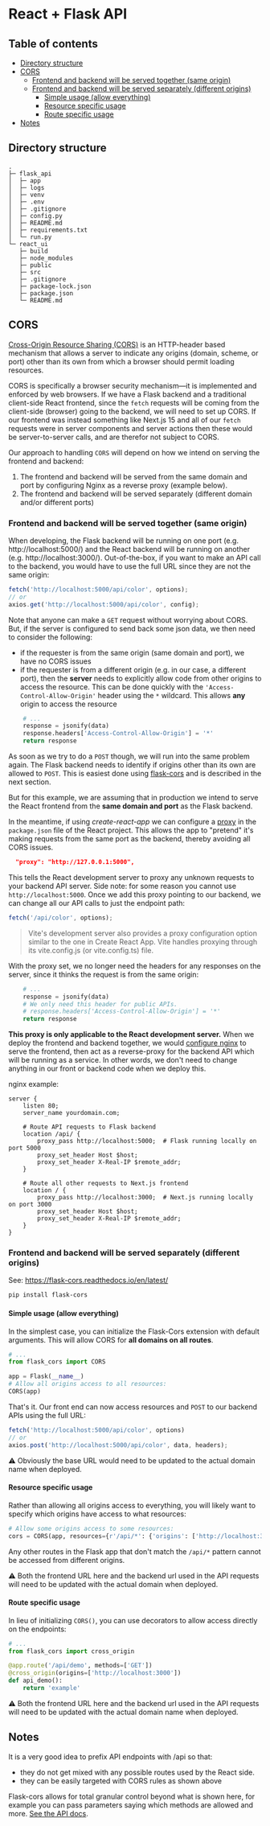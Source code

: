 # React + Flask API 

## Table of contents

<!-- toc -->

- [Directory structure](#directory-structure)
- [CORS](#cors)
  * [Frontend and backend will be served together (same origin)](#frontend-and-backend-will-be-served-together-same-origin)
  * [Frontend and backend will be served separately (different origins)](#frontend-and-backend-will-be-served-separately-different-origins)
    + [Simple usage (allow everything)](#simple-usage-allow-everything)
    + [Resource specific usage](#resource-specific-usage)
    + [Route specific usage](#route-specific-usage)
- [Notes](#notes)

<!-- tocstop -->

## Directory structure

```text
.
├─ flask_api
│  ├─ app
│  ├─ logs
│  ├─ venv
│  ├─ .env
│  ├─ .gitignore
│  ├─ config.py
│  ├─ README.md
│  ├─ requirements.txt
│  └─ run.py
└─ react_ui
   ├─ build
   ├─ node_modules
   ├─ public
   ├─ src
   ├─ .gitignore
   ├─ package-lock.json
   ├─ package.json
   └─ README.md
```

## CORS 

[Cross-Origin Resource Sharing (CORS)](https://developer.mozilla.org/en-US/docs/Web/HTTP/Guides/CORS) is an HTTP-header based mechanism that allows a server to indicate any origins (domain, scheme, or port) other than its own from which a browser should permit loading resources. 

CORS is specifically a browser security mechanism—it is implemented and enforced by web browsers. If we have a Flask backend and a traditional client-side React frontend, since the `fetch` requests will be coming from the client-side (browser) going to the backend, we will need to set up CORS. If our frontend was instead something like Next.js 15 and all of our `fetch` requests were in server components and server actions then these would be server-to-server calls, and are therefor not subject to CORS.

Our approach to handling `CORS` will depend on how we intend on serving the frontend and backend:

1. The frontend and backend will be served from the same domain and port by configuring Nginx as a reverse proxy (example below).
2. The frontend and backend will be served separately (different domain and/or different ports)

### Frontend and backend will be served together (same origin)

When developing, the Flask backend will be running on one port (e.g. http://localhost:5000/) and the React backend will be running on another (e.g. http://localhost:3000/). Out-of-the-box, if you want to make an API call to the backend, you would have to use the full URL since they are not the same origin:

```javascript
fetch('http://localhost:5000/api/color', options);
// or 
axios.get('http://localhost:5000/api/color', config);
```

Note that anyone can make a `GET` request without worrying about CORS. But, if the server is configured to send back some json data, we then need to consider the following:

- if the requester is from the same origin (same domain and port), we have no CORS issues 
- if the requester is from a different origin (e.g. in our case, a different port), then the **server** needs to explicitly allow code from other origins to access the resource. This can be done quickly with the `'Access-Control-Allow-Origin'` header using the `*` wildcard. This allows **any** origin to access the resource

```Python
    # ...
    response = jsonify(data)
    response.headers['Access-Control-Allow-Origin'] = '*'
    return response
```

As soon as we try to do a `POST` though, we will run into the same problem again. The Flask backend needs to identify if origins other than its own are allowed to `POST`. This is easiest done using [flask-cors](https://flask-cors.readthedocs.io/en/latest/) and is described in the next section.

But for this example, we are assuming that in production we intend to serve the React frontend from the **same domain and port** as the Flask backend.

In the meantime, if using *create-react-app* we can configure a [proxy](https://create-react-app.dev/docs/proxying-api-requests-in-development/) in the `package.json` file of the React project. This allows the app to "pretend" it's making requests from the same port as the backend, thereby avoiding all CORS issues.

```json
  "proxy": "http://127.0.0.1:5000",
```

This tells the React development server to proxy any unknown requests to your backend API server. Side note: for some reason you cannot use `http://localhost:5000`. Once we add this proxy pointing to our backend, we can change all our API calls to just the endpoint path:

```javascript
fetch('/api/color', options);
```

> Vite's development server also provides a proxy configuration option similar to the one in Create React App. Vite handles proxying through its vite.config.js (or vite.config.ts) file.

With the proxy set, we no longer need the headers for any responses on the server, since it thinks the request is from the same origin:

```Python
    # ...
    response = jsonify(data)
    # We only need this header for public APIs.
    # response.headers['Access-Control-Allow-Origin'] = '*'
    return response
```

**This proxy is only applicable to the React development server.** When we deploy the frontend and backend together, we would [configure nginx](https://blog.miguelgrinberg.com/post/how-to-deploy-a-react--flask-project) to serve the frontend, then act as a reverse-proxy for the backend API which will be running as a service. In other words, we don't need to change anything in our front or backend code when we deploy this.

nginx example:

```nginx
server {
    listen 80;
    server_name yourdomain.com;

    # Route API requests to Flask backend
    location /api/ {
        proxy_pass http://localhost:5000;  # Flask running locally on port 5000
        proxy_set_header Host $host;
        proxy_set_header X-Real-IP $remote_addr;
    }

    # Route all other requests to Next.js frontend
    location / {
        proxy_pass http://localhost:3000;  # Next.js running locally on port 3000
        proxy_set_header Host $host;
        proxy_set_header X-Real-IP $remote_addr;
    }
}
```

### Frontend and backend will be served separately (different origins)

See: <https://flask-cors.readthedocs.io/en/latest/>

```bash
pip install flask-cors 
```

#### Simple usage (allow everything)

In the simplest case, you can initialize the Flask-Cors extension with default arguments. This will allow CORS for **all domains on all routes**.

```Python
# ...
from flask_cors import CORS

app = Flask(__name__)
# Allow all origins access to all resources:
CORS(app) 
```

That's it. Our front end can now access resources and `POST` to our backend APIs using the full URL:

```javascript
fetch('http://localhost:5000/api/color', options)
// or
axios.post('http://localhost:5000/api/color', data, headers);
```

:warning: Obviously the base URL would need to be updated to the actual domain name when deployed. 

#### Resource specific usage 

Rather than allowing all origins access to everything, you will likely want to specify which origins have access to what resources:

```Python
# Allow some origins access to some resources:
cors = CORS(app, resources={r'/api/*': {'origins': ['http://localhost:3000']}})
```

Any other routes in the Flask app that don't match the `/api/*` pattern cannot be accessed from different origins.

:warning: Both the frontend URL here and the backend url used in the API requests will need to be updated with the actual domain when deployed. 

#### Route specific usage 

In lieu of initializing `CORS()`, you can use decorators to allow access directly on the endpoints:

```Python
# ...
from flask_cors import cross_origin

@app.route('/api/demo', methods=['GET'])
@cross_origin(origins=['http://localhost:3000'])
def api_demo():
    return 'example'
```

:warning: Both the frontend URL here and the backend url used in the API requests will need to be updated with the actual domain name when deployed.


## Notes 

It is a very good idea to prefix API endpoints with /api so that:

- they do not get mixed with any possible routes used by the React side. 
- they can be easily targeted with CORS rules as shown above

Flask-cors allows for total granular control beyond what is shown here, for example you can pass parameters saying which methods are allowed and more. [See the API docs](https://flask-cors.readthedocs.io/en/latest/api.html).